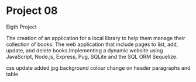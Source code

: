 # Project 08

Eigth Project

The creation of an application for a local library to help them manage their collection of books. The web application that include pages to list, add, update, and delete books.Implementing a dynamic website using JavaScript, Node.js, Express, Pug, SQLite and the SQL ORM Sequelize.

css update
added jpg background
colour change on header paragraphs and table
